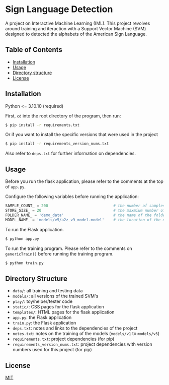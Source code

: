 # Sign Language Detection

A project on Interactive Machine Learning (IML). This project revolves around training and iteraction with a Support Vector Machine (SVM) designed to detected the alphabets of the American Sign Language.

## Table of Contents

- [Installation](#Installation)
- [Usage](#Usage)
- [Directory structure](#Directory%20Structure)
- [License](#License)

## Installation

Python <= 3.10.10 (required)

First, `cd` into the root directory of the program, then run:

```bash
$ pip install -r requirements.txt
```

Or if you want to install the specific versions that were used in the project
```bash
$ pip install -r requirements_version_nums.txt
```

Also refer to `deps.txt` for further information on dependencies.

## Usage

Before you run the flask application, please refer to the comments at the top of `app.py`. <br>

Configure the following variables before running the application:

```python
SAMPLE_COUNT_ = 200                             # the number of samples recorded when the user requests to record samples
STORE_SIZE_ = 20                                # the maxmium number of samples that the store can hold before the user has to save them to record new ones
FOLDER_NAME_ = 'demo_data'                      # the name of the folder (will create if non-existent) to save the recorded samples to
MODEL_NAME_ = 'models/v5/a2z_v9_model.model'    # the location of the model to load, keep empty if you don't wish to load one
```

To run the Flask application. <br>
```bash
$ python app.py
```

To run the training program. Please refer to the comments on `genericTrain()` before running the training program.
```bash
$ python train.py
```

## Directory Structure
* `data/`: all training and testing data
* `models/`: all versions of the trained SVM's
* `play/`:  toy/helper/tester code
* `static/`: CSS pages for the flask application
* `templates/`: HTML pages for the flask application
* `app.py`: the Flask application 
* `train.py`: the Flask application 
* `deps.txt`: notes and links to the dependencies of the project 
* `notes.txt`: notes on the training of the models (`models/v1` to `models/v5`)
* `requirements.txt`: project dependencies (for pip)
* `requirements_version_nums.txt`: project dependencies with version numbers used for this project (for pip)


## License

[MIT](https://choosealicense.com/licenses/mit/)